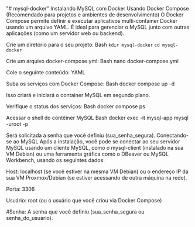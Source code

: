 "# mysql-docker" 
Instalando MySQL com Docker
Usando Docker Compose (Recomendado para projetos e ambientes de desenvolvimento)
O Docker Compose permite definir e executar aplicativos multi-container Docker usando um arquivo YAML. 
É ideal para gerenciar o MySQL junto com outras aplicações (como um servidor web ou backend).

Crie um diretório para o seu projeto:
Bash
``kdir mysql-docker``
``cd mysql-docker``

Crie um arquivo docker-compose.yml:
Bash
nano docker-compose.yml

Cole o seguinte conteúdo:
YAML

Suba os serviços com Docker Compose:
Bash
docker compose up -d

Isso criará e iniciará o container MySQL em segundo plano.

Verifique o status dos serviços:
Bash
docker compose ps

Acessar o shell do contêiner MySQL
Bash
docker exec -it mysql-app mysql -uroot -p

Será solicitada a senha que você definiu (sua_senha_segura).
Conectando-se ao MySQL
Após a instalação, você pode se conectar ao seu servidor MySQL usando um cliente MySQL, 
como o mysql-client (instalado na sua VM Debian) ou uma ferramenta gráfica como o DBeaver ou MySQL Workbench, 
usando os seguintes dados:

Host: localhost (se você estiver na mesma VM Debian) ou o endereço IP da sua VM Proxmox/Debian (se estiver acessando de outra máquina na rede).

Porta: 3306

Usuário: root (ou o usuário que você criou via Docker Compose)

#Senha: A senha que você definiu (sua_senha_segura ou senha_do_usuario).
